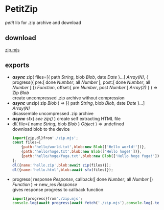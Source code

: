 # PetitZip
*petit* lib for .zip archive and download

## download
[zip.mjs](../zip.mjs)

## exports
- ***async*** zip( files=[{ path *String*, blob *Blob*, date *Date* }...] *Array(N)*, { progress({ pre:[ done *Number*, all *Number* ], post:[ done *Number*, all *Number* ] }) *Function*, offset:[ pre *Number*, post *Number* ] *Array(2)* } ) => Zip *Blob*  
	create uncompressed .zip archive without compression
- ***async*** unzip( zip *Blob* ) => [{ path *String*, blob *Blob*, date *Date* }...] *Array(N)*  
	disassemble uncompressed .zip archive
- ***async*** sfx( *see zip()* )
	create self extracting HTML file
- dl( file={ name *String*, blob *Blob* } *Object* ) => undefined  
	download blob to the device
	```js
	import{zip,dl}from'./zip.mjs';
	const files=[
		{path:'hello/world.txt',blob:new Blob(['Hello world!'])},
		{path:'hello/hoge.txt',blob:new Blob(['Hello hoge!'])},
		{path:'hello/hoge/fuga.txt',blob:new Blob(['Hello hoge fuga!'])}
	];
	dl({name:'hello.zip',blob:await zip(files)});
	dl({name:'hello.html',blob:await sfx(files)});
	```
- progress( response *Response*, callback([ done *Number*, all *Number* ]) *Function* ) => new_res *Response*  
	gives response progress to callback function
	```js
	import{progress}from'./zip.mjs';
	console.log(await progress(await fetch('./zip.mjs'),console.log).text());
	```

